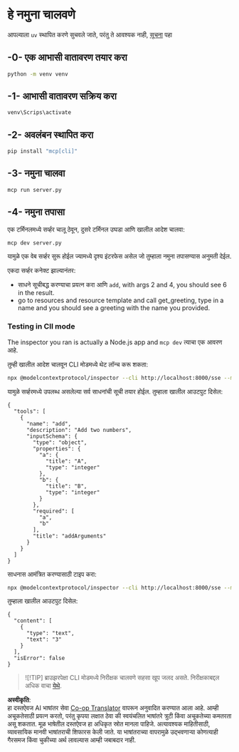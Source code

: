 <!--
CO_OP_TRANSLATOR_METADATA:
{
  "original_hash": "d700e180ce74b2675ce51a567a36c9e4",
  "translation_date": "2025-05-17T12:01:42+00:00",
  "source_file": "03-GettingStarted/05-sse-server/solution/python/README.md",
  "language_code": "mr"
}
-->
# हे नमुना चालवणे

आपल्याला `uv` स्थापित करणे सुचवले जाते, परंतु ते आवश्यक नाही, [सूचना](https://docs.astral.sh/uv/#highlights) पहा

## -0- एक आभासी वातावरण तयार करा

```bash
python -m venv venv
```

## -1- आभासी वातावरण सक्रिय करा

```bash
venv\Scrips\activate
```

## -2- अवलंबन स्थापित करा

```bash
pip install "mcp[cli]"
```

## -3- नमुना चालवा

```bash
mcp run server.py
```

## -4- नमुना तपासा

एक टर्मिनलमध्ये सर्व्हर चालू ठेवून, दुसरे टर्मिनल उघडा आणि खालील आदेश चालवा:

```bash
mcp dev server.py
```

यामुळे एक वेब सर्व्हर सुरू होईल ज्यामध्ये दृश्य इंटरफेस असेल जो तुम्हाला नमुना तपासण्यास अनुमती देईल.

एकदा सर्व्हर कनेक्ट झाल्यानंतर:

- साधने सूचीबद्ध करण्याचा प्रयत्न करा आणि `add`, with args 2 and 4, you should see 6 in the result.
- go to resources and resource template and call get_greeting, type in a name and you should see a greeting with the name you provided.

### Testing in ClI mode

The inspector you ran is actually a Node.js app and `mcp dev` त्याचा एक आवरण आहे.

तुम्ही खालील आदेश चालवून CLI मोडमध्ये थेट लॉन्च करू शकता:

```bash
npx @modelcontextprotocol/inspector --cli http://localhost:8000/sse --method tools/list
```

यामुळे सर्व्हरमध्ये उपलब्ध असलेल्या सर्व साधनांची सूची तयार होईल. तुम्हाला खालील आउटपुट दिसेल:

```text
{
  "tools": [
    {
      "name": "add",
      "description": "Add two numbers",
      "inputSchema": {
        "type": "object",
        "properties": {
          "a": {
            "title": "A",
            "type": "integer"
          },
          "b": {
            "title": "B",
            "type": "integer"
          }
        },
        "required": [
          "a",
          "b"
        ],
        "title": "addArguments"
      }
    }
  ]
}
```

साधनास आमंत्रित करण्यासाठी टाइप करा:

```bash
npx @modelcontextprotocol/inspector --cli http://localhost:8000/sse --method tools/call --tool-name add --tool-arg a=1 --tool-arg b=2
```

तुम्हाला खालील आउटपुट दिसेल:

```text
{
  "content": [
    {
      "type": "text",
      "text": "3"
    }
  ],
  "isError": false
}
```

> ![!TIP]
> ब्राउझरपेक्षा CLI मोडमध्ये निरीक्षक चालवणे सहसा खूप जलद असते.
> निरीक्षकाबद्दल अधिक वाचा [येथे](https://github.com/modelcontextprotocol/inspector).

**अस्वीकृति**:  
हा दस्तऐवज AI भाषांतर सेवा [Co-op Translator](https://github.com/Azure/co-op-translator) वापरून अनुवादित करण्यात आला आहे. आम्ही अचूकतेसाठी प्रयत्न करतो, परंतु कृपया लक्षात ठेवा की स्वयंचलित भाषांतरे त्रुटी किंवा अचूकतेच्या कमतरता असू शकतात. मूळ भाषेतील दस्तऐवज हा अधिकृत स्रोत मानला पाहिजे. अत्यावश्यक माहितीसाठी, व्यावसायिक मानवी भाषांतराची शिफारस केली जाते. या भाषांतराच्या वापरामुळे उद्भवणाऱ्या कोणत्याही गैरसमज किंवा चुकीच्या अर्थ लावल्यास आम्ही जबाबदार नाही.